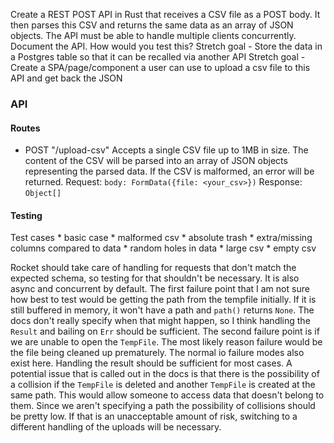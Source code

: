 Create a REST POST API in Rust that receives a CSV file as a POST body. It then parses this CSV and returns the same data as an array of JSON objects. The API must be able to handle multiple clients concurrently. Document the API. How would you test this?
Stretch goal - Store the data in a Postgres table so that it can be recalled via another API
Stretch goal - Create a SPA/page/component a user can use to upload a csv file to this API and get back the JSON

### API

#### Routes

* POST "/upload-csv"
    Accepts a single CSV file up to 1MB in size. The content of the CSV will be parsed into an array of JSON objects representing the parsed data. If the CSV is malformed, an error will be returned.
    Request: `body: FormData({file: <your_csv>})`
    Response: `Object[]`

#### Testing
Test cases
    * basic case
    * malformed csv
        * absolute trash
        * extra/missing columns compared to data
        * random holes in data
    * large csv
    * empty csv

Rocket should take care of handling for requests that don't match the expected schema, so testing for that shouldn't be necessary. It is also async and concurrent by default. The first failure point that I am not sure how best to test would be getting the path from the tempfile initially. If it is still buffered in memory, it won't have a path and `path()` returns `None`. The docs don't really specify when that might happen, so I think handling the `Result` and bailing on `Err` should be sufficient. The second failure point is if we are unable to open the `TempFile`. The most likely reason failure would be the file being cleaned up prematurely. The normal io failure modes also exist here. Handling the result should be sufficient for most cases. A potential issue that is called out in the docs is that there is the possibility of a collision if the `TempFile` is deleted and another `TempFile` is created at the same path. This would allow someone to access data that doesn't belong to them. Since we aren't specifying a path the possibility of collisions should be pretty low. If that is an unacceptable amount of risk, switching to a different handling of the uploads will be necessary.
